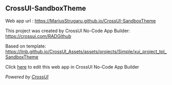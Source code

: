 ## CrossUI-SandboxTheme
Web app url : https://MariusStrugaru.github.io/CrossUI-SandboxTheme

This project was created by CrossUI No-Code App Builder: https://crossui.com/RADGithub

Based on template: https://linb.github.io/CrossUI_Assets/assets/projects/Simple/xui_project_tpl_SandboxTheme

Click [here](https://crossui.com/RADGithub/#!from=github&owner=MariusStrugaru&repo=CrossUI-SandboxTheme) to edit this web app in CrossUI No-Code App Builder

<i>Powered by [CrossUI](https://crossui.com)</i>
